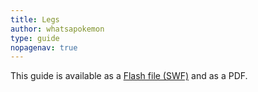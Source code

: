 ```yaml
---
title: Legs
author: whatsapokemon
type: guide
nopagenav: true
---
```

This guide is available as a [Flash file (SWF)](https://www.deviantart.com/whatsapokemon/art/Drawing-Ponies-with-Whatsapokemon-Legs-346413189) and as <a :href="LegsPDF">a PDF</a>.

<script setup lang="ts">
import LegsPDF from './part2_legs.pdf'
</script>
